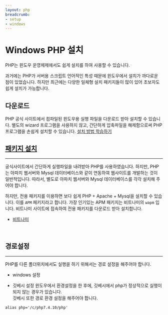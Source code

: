 ```yaml
---
layout: php
breadcrumb:
- setup
- windows
---
```


# Windows PHP 설치
PHP는 윈도우 운영체제에서도 쉽게 설치를 하여 사용할 수 있습니다.

과거에는 PHP가 서버용 스크립트 언어적인 특성 때문에 윈도우에서 설치가 까다로운 점이 있었습니다. 
하지만 최근에는 다양한 일체형 설치 패키지들이 많이 있어 초보자도 쉽게 설치가 가능합니다.



## 다운로드 
PHP 공식 사이트에서 컴파일된 윈도우용 실행 파일을 다운로드 받아 설치할 수 있습니다. 별도의 wizard 프로그램을 사용하지 않고, 간단하게 압축파일을 해제함으로써 PHP 프로그램을 손쉽게 설치할 수 있습니다. [설치 방법 학습하기](download)









## [패키지 설치](bitnami)
---
공식사이트에서 간단하게 실행파일을 내려받아 PHP를 사용하였습니다. 하지만, PHP는 아파치 웹서버와 Mysql 데이터베이스와 같이 연동하여 웹사이트를 개발하는 것이 일반적입니다. 따라서, 별도로 아파치 웹서버와 Mysql 데이터베이스를 각각 설치해 주어야 합니다.  

하지만, 전용 패키지를 이용하면 보다 쉽게 PHP + Apache + Mysql을 설치할 수 있습니다. 이를 `APM` 페키지라고 합니다. 가장 인기있는 APM 패키지는 비트나미의 `wapm` 입니다. 비트나미 사이트에 접속하여 전용 패키지를 다운로드 받아 설치합니다.

* [비트나미](bitnami)

<br>

## 경로설정
---
PHP를 다른 폴더위치에서도 실행을 하기 위해서는 경로 설정을 해주어야 합니다.

* windows 설정

* 깃베시 설정
윈도우에서 환경설정을 한 후에, 깃베시에서 php가 정상적으로 실행이 되지 않는 경우가 있습니다.  
깃베시 또한 경로 환경 설정을 해주어야 합니다.

```
alias php='/c/php7.4.10/php'
```

